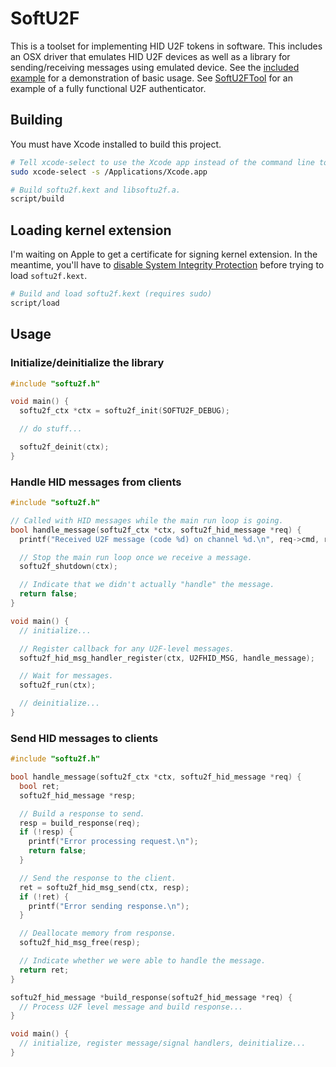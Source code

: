 # SoftU2F

This is a toolset for implementing HID U2F tokens in software. This includes an OSX driver that emulates HID U2F devices as well as a library for sending/receiving messages using emulated device. See the [included example](SoftU2FExample/main.c) for a demonstration of basic usage. See [SoftU2FTool](https://github.com/mastahyeti/SoftU2FTool) for an example of a fully functional U2F authenticator.

## Building

You must have Xcode installed to build this project.

```bash
# Tell xcode-select to use the Xcode app instead of the command line tools.
sudo xcode-select -s /Applications/Xcode.app

# Build softu2f.kext and libsoftu2f.a.
script/build
```

## Loading kernel extension

I'm waiting on Apple to get a certificate for signing kernel extension. In the meantime, you'll have to [disable System Integrity Protection](https://developer.apple.com/library/content/documentation/Security/Conceptual/System_Integrity_Protection_Guide/ConfiguringSystemIntegrityProtection/ConfiguringSystemIntegrityProtection.html#//apple_ref/doc/uid/TP40016462-CH5-SW1) before trying to load `softu2f.kext`.

```bash
# Build and load softu2f.kext (requires sudo)
script/load
```


## Usage

### Initialize/deinitialize the library

```c
#include "softu2f.h"

void main() {
  softu2f_ctx *ctx = softu2f_init(SOFTU2F_DEBUG);

  // do stuff...

  softu2f_deinit(ctx);  
}
```

### Handle HID messages from clients

```c
#include "softu2f.h"

// Called with HID messages while the main run loop is going.
bool handle_message(softu2f_ctx *ctx, softu2f_hid_message *req) {
  printf("Received U2F message (code %d) on channel %d.\n", req->cmd, req->cid);

  // Stop the main run loop once we receive a message.
  softu2f_shutdown(ctx);

  // Indicate that we didn't actually "handle" the message.
  return false;
}

void main() {
  // initialize...

  // Register callback for any U2F-level messages.
  softu2f_hid_msg_handler_register(ctx, U2FHID_MSG, handle_message);

  // Wait for messages.
  softu2f_run(ctx);

  // deinitialize...
}
```

### Send HID messages to clients

```c
#include "softu2f.h"

bool handle_message(softu2f_ctx *ctx, softu2f_hid_message *req) {
  bool ret;
  softu2f_hid_message *resp;

  // Build a response to send.
  resp = build_response(req);
  if (!resp) {
    printf("Error processing request.\n");
    return false;
  }

  // Send the response to the client.
  ret = softu2f_hid_msg_send(ctx, resp);
  if (!ret) {
    printf("Error sending response.\n");
  }

  // Deallocate memory from response.
  softu2f_hid_msg_free(resp);

  // Indicate whether we were able to handle the message.
  return ret;
}

softu2f_hid_message *build_response(softu2f_hid_message *req) {
  // Process U2F level message and build response...
}

void main() {
  // initialize, register message/signal handlers, deinitialize...
}
```
